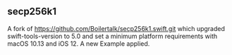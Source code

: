 ## secp256k1

A fork of https://github.com/Boilertalk/secp256k1.swift.git which upgraded swift-tools-version to 5.0 and set a minimum platform requirements with macOS 10.13 and iOS 12. A new Example applied.
